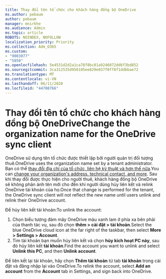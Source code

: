 ```yaml
---
title: Thay đổi tên tổ chức cho khách hàng đồng bộ OneDrive
ms.author: pebaum
author: pebaum
manager: mnirkhe
ms.audience: Admin
ms.topic: article
ROBOTS: NOINDEX, NOFOLLOW
localization_priority: Priority
ms.collection: Adm_O365
ms.custom:
- "9003077"
- "5850"
ms.openlocfilehash: 5e4531d2d2a1ca78f8bc81a9246072dd6f3bd852
ms.sourcegitcommit: 3ca312535d950105ee829e037f0ff8f1ddbbae72
ms.translationtype: MT
ms.contentlocale: vi-VN
ms.lasthandoff: 06/11/2020
ms.locfileid: "44708766"
---
```

# <a name="change-the-organization-name-for-the-onedrive-sync-client"></a><span data-ttu-id="e97bd-102">Thay đổi tên tổ chức cho khách hàng đồng bộ OneDrive</span><span class="sxs-lookup"><span data-stu-id="e97bd-102">Change the organization name for the OneDrive sync client</span></span>

<span data-ttu-id="e97bd-103">OneDrive sử dụng tên tổ chức được thiết lập bởi người quản trị đối tượng thuê.</span><span class="sxs-lookup"><span data-stu-id="e97bd-103">OneDrive uses the organization name set by a tenant administrator.</span></span>  <span data-ttu-id="e97bd-104">Bạn có thể [thay đổi địa chỉ của tổ chức, liên hệ kỹ thuật và hơn thế nữa](https://docs.microsoft.com/microsoft-365/admin/manage/change-address-contact-and-more).</span><span class="sxs-lookup"><span data-stu-id="e97bd-104">You can [change your organization's address, technical contact, and more](https://docs.microsoft.com/microsoft-365/admin/manage/change-address-contact-and-more).</span></span> <span data-ttu-id="e97bd-105">Sau khi thay đổi được thực hiện cho người thuê, khách hàng đồng bộ OneDrive sẽ không phản ánh tên mới cho đến khi người dùng hủy liên kết và relink OneDrive tài khoản của họ.</span><span class="sxs-lookup"><span data-stu-id="e97bd-105">Once that change is performed for the tenant, the OneDrive sync client will not reflect the new name until users unlink and relink their OneDrive account.</span></span>

<span data-ttu-id="e97bd-106">Để hủy liên kết tài khoản:</span><span class="sxs-lookup"><span data-stu-id="e97bd-106">To unlink the account:</span></span>

1. <span data-ttu-id="e97bd-107">Chọn biểu tượng đám mây OneDrive màu xanh lam ở phía xa bên phải của thanh tác vụ, sau đó chọn **thêm > cài đặt > tài khoản**.</span><span class="sxs-lookup"><span data-stu-id="e97bd-107">Select the blue OneDrive cloud icon at the far right of the taskbar, then select  **More > Settings > Account**.</span></span>
2. <span data-ttu-id="e97bd-108">Tìm tài khoản bạn muốn hủy liên kết và chọn **hủy kích hoạt PC này**, sau đó hủy liên kết **tài khoản**.</span><span class="sxs-lookup"><span data-stu-id="e97bd-108">Find the account you want to unlink and select  **Unlink this PC**, and then  **Unlink account**.</span></span>

<span data-ttu-id="e97bd-109">Để liên kết lại tài khoản, hãy chọn **Thêm tài khoản** từ tab **tài khoản** trong cài đặt và đăng nhập lại vào OneDrive.</span><span class="sxs-lookup"><span data-stu-id="e97bd-109">To relink the account, select  **Add an account** from the  **Account** tab in Settings, and sign back into OneDrive.</span></span>